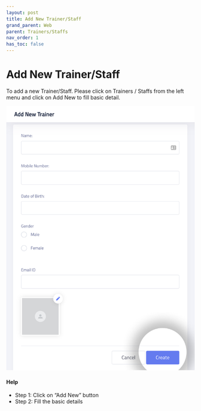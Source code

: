 ```yaml
---
layout: post
title: Add New Trainer/Staff
grand_parent: Web
parent: Trainers/Staffs
nav_order: 1
has_toc: false
---
```


<script src="/auth.js"></script>

# Add New Trainer/Staff

To add a new Trainer/Staff. Please click on <a>Trainers</a> / <a>Staffs</a> from the left menu and click on <a>Add New</a> to fill basic detail.

![](/assets/images/trainers/add-new.jpg)

#### Help
- Step 1: Click on “Add New” button
- Step 2: Fill the basic details

<br />

<script>
  const page_queryString = window.location.search;
const page_urlParams = new URLSearchParams(page_queryString);
var is_onboard = page_urlParams.get('onboard') || '';
if (is_onboard) {
  document.write('<a href="/web/trainers/add-new.html" style="float:right;" class="btn btn-primary fs-5 mb-4 mb-md-0 mr-2">Next: Add Trainers</a>');
}
</script>

<br />
<br />
